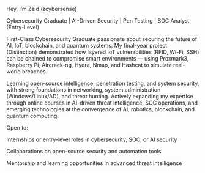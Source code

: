 Hey, I’m Zaid (zcybersense)

Cybersecurity Graduate | AI-Driven Security | Pen Testing | SOC Analyst (Entry-Level)

First-Class Cybersecurity Graduate passionate about securing the future of AI, IoT, blockchain, and quantum systems.
My final-year project (Distinction) demonstrated how layered IoT vulnerabilities (RFID, Wi-Fi, SSH) can be chained to compromise smart environments — using Proxmark3, Raspberry Pi, Aircrack-ng, Hydra, Nmap, and Hashcat to simulate real-world breaches.

Learning open-source intelligence, penetration testing, and system security, with strong foundations in networking, system administration (Windows/Linux/AD), and threat hunting.
Actively expanding my expertise through online courses in AI-driven threat intelligence, SOC operations, and emerging technologies at the convergence of AI, robotics, blockchain, and quantum computing.

Open to:

Internships or entry-level roles in cybersecurity, SOC, or AI security

Collaborations on open-source security and automation tools

Mentorship and learning opportunities in advanced threat intelligence
